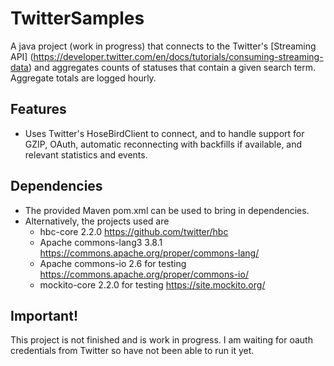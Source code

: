 # TwitterSamples
A java project (work in progress) that connects to the Twitter's [Streaming API] (https://developer.twitter.com/en/docs/tutorials/consuming-streaming-data) and aggregates counts of statuses that contain a given search term.  Aggregate totals are logged hourly.


## Features
* Uses Twitter's HoseBirdClient to connect, and to handle support for GZIP, OAuth, automatic reconnecting with backfills if available, and relevant statistics and events.

## Dependencies 
* The provided Maven pom.xml can be used to bring in dependencies.
* Alternatively, the projects used are 
  * hbc-core 2.2.0 https://github.com/twitter/hbc
  * Apache commons-lang3 3.8.1 https://commons.apache.org/proper/commons-lang/
  * Apache commons-io 2.6 for testing https://commons.apache.org/proper/commons-io/
  * mockito-core 2.2.0 for testing https://site.mockito.org/

## Important!
This project is not finished and is work in progress.  I am waiting for oauth credentials from Twitter so have not been able to run it yet.
